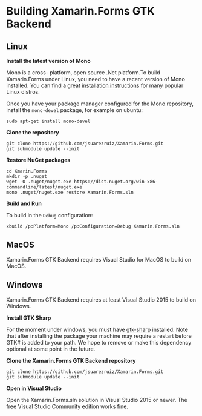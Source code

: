 # Building Xamarin.Forms GTK Backend

## Linux

**Install the latest version of Mono**

Mono is a cross- platform, open source .Net platform.To build Xamarin.Forms under Linux, you need to have a recent version of Mono installed. You can find a great [installation instructions](http://www.mono-project.com/docs/getting-started/install/linux/) for many popular Linux distros.

Once you have your package manager configured for the Mono repository, install the `mono-devel` package, for example on ubuntu:

    sudo apt-get install mono-devel

**Clone the repository**

    git clone https://github.com/jsuarezruiz/Xamarin.Forms.git
    git submodule update --init

**Restore NuGet packages**

    cd Xmarin.Forms
    mkdir -p .nuget
    wget -O .nuget/nuget.exe https://dist.nuget.org/win-x86-commandline/latest/nuget.exe
    mono .nuget/nuget.exe restore Xamarin.Forms.sln

**Build and Run**

To build in the `Debug` configuration:

    xbuild /p:Platform=Mono /p:Configuration=Debug Xamarin.Forms.sln

## MacOS

Xamarin.Forms GTK Backend requires Visual Studio for MacOS to build on MacOS.

## Windows

Xamarin.Forms GTK Backend requires at least Visual Studio 2015 to build on Windows.

**Install GTK Sharp**

For the moment under windows, you must have [gtk-sharp](http://www.mono-project.com/download/#download-win) installed. Note that after installing the package your machine may require a restart before GTK# is added to your path. We hope to remove or make this dependency optional at some point in the future.

**Clone the Xamarin.Forms GTK Backend repository**

    git clone https://github.com/jsuarezruiz/Xamarin.Forms.git
    git submodule update --init

**Open in Visual Studio**

Open the Xamarin.Forms.sln solution in Visual Studio 2015 or newer. The free Visual Studio Community edition works fine.

